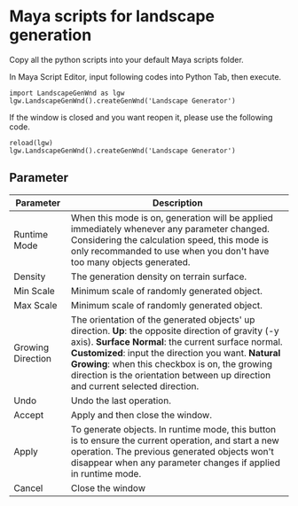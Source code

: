 # Maya scripts for landscape generation
Copy all the python scripts into your default Maya scripts folder.

In Maya Script Editor, input following codes into Python Tab, then execute.
```
import LandscapeGenWnd as lgw
lgw.LandscapeGenWnd().createGenWnd('Landscape Generator')
```

If the window is closed and you want reopen it, please use the following code.
```
reload(lgw)
lgw.LandscapeGenWnd().createGenWnd('Landscape Generator')
```

## Parameter
| Parameter        | Description         |
| ---------------- | ------------------- |
| Runtime Mode     | When this mode is on, generation will be applied immediately whenever any parameter changed. Considering the calculation speed, this mode is only recommanded to use when you don't have too many objects generated.|
| Density          | The generation density on terrain surface. |
| Min Scale        | Minimum scale of randomly generated object. |
| Max Scale        | Minimum scale of randomly generated object. |
| Growing Direction| The orientation of the generated objects' up direction. **Up**:  the opposite direction of gravity (-y axis).  **Surface Normal**: the current surface normal.  **Customized**: input the direction you want.  **Natural Growing**: when this checkbox is on, the growing direction is the orientation between up direction and current selected direction.|
| Undo             | Undo the last operation. |
| Accept           | Apply and then close the window. |
| Apply            | To generate objects. In runtime mode, this button is to ensure the current operation, and start a new operation. The previous generated objects won't disappear when any parameter changes if applied in runtime mode. |
| Cancel           | Close the window |

